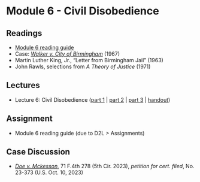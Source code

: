 # Module 6 - Civil Disobedience

## Readings

- [Module 6 reading guide](https://github.com/dingherself/phil-324/raw/main/reading-guides/06-reading-guide.docx)
- Case: [*Walker v. City of Birmingham*](https://www.loc.gov/item/usrep388307/) (1967)
- Martin Luther King, Jr., “Letter from Birmingham Jail” (1963)
- John Rawls, selections from *A Theory of Justice* (1971)

## Lectures

- Lecture 6: Civil Disobedience ([part 1](https://youtu.be/CAPjuSZmWB0) \| [part 2](https://youtu.be/x6a65tTko6c) \| [part 3](https://youtu.be/KXe0W2HFKV8) \| [handout](https://github.com/dingherself/phil-324/blob/main/handouts/06-civil-disobedience.md))

## Assignment

- Module 6 reading guide (due to D2L > Assignments)

## Case Discussion

- [*Doe v. Mckesson*](https://github.com/dingherself/phil-324/blob/main/case-discussions.md#civil-disobedience-in-blm-module-6), 71 F.4th 278 (5th Cir. 2023), *petition for cert. filed*, No. 23-373 (U.S. Oct. 10, 2023)